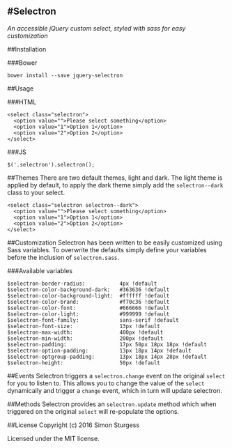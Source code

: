 #Selectron
-------
_An accessible jQuery custom select, styled with sass for easy customization_


##Installation

###Bower
```
bower install --save jquery-selectron
```

##Usage

###HTML
```
<select class="selectron">
  <option value="">Please select something</option>
  <option value="1">Option 1</option>
  <option value="2">Option 2</option>
</select>
```

###JS
```
$('.selectron').selectron();
```

##Themes
There are two default themes, light and dark. The light theme is applied by default, to apply the dark theme simply add the `selectron--dark` class to your select.
```
<select class="selectron selectron--dark">
  <option value="">Please select something</option>
  <option value="1">Option 1</option>
  <option value="2">Option 2</option>
</select>
```

##Customization
Selectron has been written to be easily customized using Sass variables. To overwrite the defaults simply define your variables before the inclusion of `selectron.sass`.

###Available variables
```
$selectron-border-radius:           4px !default
$selectron-color-background-dark:   #363636 !default
$selectron-color-background-light:  #ffffff !default
$selectron-color-brand:             #f70c36 !default
$selectron-color-font:              #666666 !default
$selectron-color-light:             #999999 !default
$selectron-font-family:             sans-serif !default
$selectron-font-size:               13px !default
$selectron-max-width:               400px !default
$selectron-min-width:               200px !default
$selectron-padding:                 17px 50px 18px 18px !default
$selectron-option-padding:          13px 18px 14px !default
$selectron-optgroup-padding:        13px 18px 14px 28px !default
$selectron-height:                  50px !default
```

##Events
Selectron triggers a `selectron.change` event on the original `select` for you to listen to. This allows you to change the value of the `select` dynamically and trigger a `change` event, which in turn will update selectron.

##Methods
Selectron provides an `selectron.update` method which when triggered on the original `select` will re-populate the options.

##License
Copyright (c) 2016 Simon Sturgess

Licensed under the MIT license.
